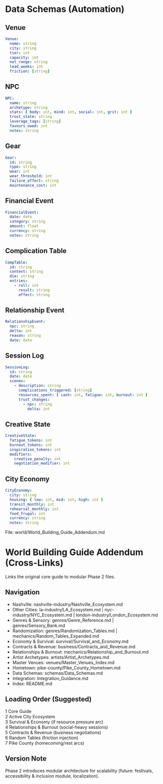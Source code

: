 # Data Schemas (Automation)

## Venue
```yaml
Venue:
  name: string
  city: string
  tier: int
  capacity: int
  net_range: string
  lead_weeks: int
  friction: [string]
```

## NPC
```yaml
NPC:
  name: string
  archetype: string
  stats: { body: int, mind: int, social: int, grit: int }
  trust_state: string
  leverage_tags: [string]
  favours_owed: int
  notes: string
```

## Gear
```yaml
Gear:
  id: string
  type: string
  wear: int
  wear_threshold: int
  failure_effect: string
  maintenance_cost: int
```

## Financial Event
```yaml
FinancialEvent:
  date: date
  category: string
  amount: float
  currency: string
  notes: string
```

## Complication Table
```yaml
CompTable:
  id: string
  context: string
  die: string
  entries:
    - roll: int
      result: string
      effect: string
```

## Relationship Event
```yaml
RelationshipEvent:
  npc: string
  delta: int
  reason: string
  date: date
```

## Session Log
```yaml
SessionLog:
  id: string
  date: date
  scenes:
    - description: string
      complications_triggered: [string]
      resources_spent: { cash: int, fatigue: int, burnout: int }
      trust_changes:
        - npc: string
          delta: int
```

## Creative State
```yaml
CreativeState:
  fatigue_tokens: int
  burnout_tokens: int
  inspiration_tokens: int
  modifiers:
    creative_penalty: int
    negotiation_modifier: int
```

## City Economy
```yaml
CityEconomy:
  city: string
  housing: { low: int, mid: int, high: int }
  transit_monthly: int
  rehearsal_monthly: int
  food_frugal: int
  currency: string
  notes: string
```

File: world/World_Building_Guide_Addendum.md
# World Building Guide Addendum (Cross-Links)

Links the original core guide to modular Phase 2 files.

## Navigation
- Nashville: nashville-industry/Nashville_Ecosystem.md
- Other Cities: la-industry/LA_Ecosystem.md | nyc-industry/NYC_Ecosystem.md | london-industry/London_Ecosystem.md
- Genres & Sensory: genres/Genre_Reference.md | genres/Sensory_Bank.md
- Randomization: genres/Randomization_Tables.md | mechanics/Random_Tables_Expanded.md
- Economy & Survival: survival/Survival_and_Economy.md
- Contracts & Revenue: business/Contracts_and_Revenue.md
- Relationships & Burnout: mechanics/Relationship_and_Burnout.md
- Artist Archetypes: artists/Artist_Archetypes.md
- Master Venues: venues/Master_Venues_Index.md
- Hometown: pike-county/Pike_County_Hometown.md
- Data Schemas: schemas/Data_Schemas.md
- Integration: Integration_Guidance.md
- Index: README.md

## Loading Order (Suggested)
1 Core Guide  
2 Active City Ecosystem  
3 Survival & Economy (if resource pressure arc)  
4 Relationships & Burnout (social-heavy sessions)  
5 Contracts & Revenue (business negotiations)  
6 Random Tables (friction injection)  
7 Pike County (homecoming/rest arcs)

## Version Note
Phase 2 introduces modular architecture for scalability (future: festivals, accessibility & inclusion module, localization).